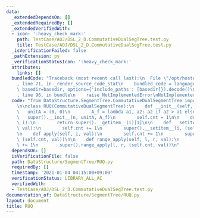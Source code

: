 ```yaml
---
data:
  _extendedDependsOn: []
  _extendedRequiredBy: []
  _extendedVerifiedWith:
  - icon: ':heavy_check_mark:'
    path: TestCase/AOJ/DSL_2_D.CommutativeDualSegTree.test.py
    title: TestCase/AOJ/DSL_2_D.CommutativeDualSegTree.test.py
  _isVerificationFailed: false
  _pathExtension: py
  _verificationStatusIcon: ':heavy_check_mark:'
  attributes:
    links: []
  bundledCode: "Traceback (most recent call last):\n  File \"/opt/hostedtoolcache/Python/3.9.6/x64/lib/python3.9/site-packages/onlinejudge_verify/documentation/build.py\"\
    , line 71, in _render_source_code_stat\n    bundled_code = language.bundle(stat.path,\
    \ basedir=basedir, options={'include_paths': [basedir]}).decode()\n  File \"/opt/hostedtoolcache/Python/3.9.6/x64/lib/python3.9/site-packages/onlinejudge_verify/languages/python.py\"\
    , line 96, in bundle\n    raise NotImplementedError\nNotImplementedError\n"
  code: "from DataStructure.SegmentTree.CommutativeDualSegmentTree import CommutativeDualSegmentTree\n\
    \n\nclass RUQ(CommutativeDualSegmentTree):\n    def __init__(self, n):\n     \
    \   unitA = (0, 0)\n        A_f = lambda a1, a2: a2 if a2 > a1 else a1\n     \
    \   super().__init__(n, unitA, A_f)\n        self.cnt = 1\n\n    def __getitem__(self,\
    \ i):\n        return super().__getitem__(i)[1]\n\n    def __setitem__(self, i,\
    \ val):\n        self.cnt += 1\n        super().__setitem__(i, (self.cnt, val))\n\
    \n    def apply(self, i, val):\n        self.cnt += 1\n        super().apply(i,\
    \ (self.cnt, val))\n\n    def range_apply(self, l, r, val):\n        self.cnt\
    \ += 1\n        super().range_apply(l, r, (self.cnt, val))\n"
  dependsOn: []
  isVerificationFile: false
  path: DataStructure/SegmentTree/RUQ.py
  requiredBy: []
  timestamp: '2021-01-04 04:15:00+09:00'
  verificationStatus: LIBRARY_ALL_AC
  verifiedWith:
  - TestCase/AOJ/DSL_2_D.CommutativeDualSegTree.test.py
documentation_of: DataStructure/SegmentTree/RUQ.py
layout: document
title: RUQ
---
```

